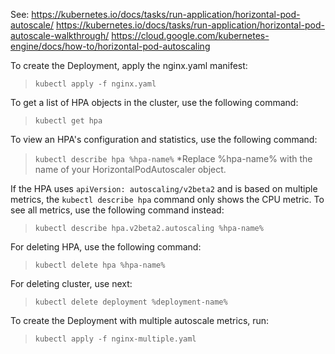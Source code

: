 See:
https://kubernetes.io/docs/tasks/run-application/horizontal-pod-autoscale/
https://kubernetes.io/docs/tasks/run-application/horizontal-pod-autoscale-walkthrough/
https://cloud.google.com/kubernetes-engine/docs/how-to/horizontal-pod-autoscaling

To create the Deployment, apply the nginx.yaml manifest:
> `kubectl apply -f nginx.yaml`

To get a list of HPA objects in the cluster, use the following command:
> `kubectl get hpa`

To view an HPA's configuration and statistics, use the following command:
> `kubectl describe hpa %hpa-name%`
*Replace %hpa-name% with the name of your HorizontalPodAutoscaler object.

If the HPA uses `apiVersion: autoscaling/v2beta2` and is based on multiple metrics, the `kubectl describe hpa` command only shows the CPU metric. To see all metrics, use the following command instead:
> `kubectl describe hpa.v2beta2.autoscaling %hpa-name%`

For deleting HPA, use the following command:
> `kubectl delete hpa %hpa-name%`

For deleting cluster, use next:
> `kubectl delete deployment %deployment-name%`

To create the Deployment with multiple autoscale metrics, run:
> `kubectl apply -f nginx-multiple.yaml`
